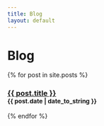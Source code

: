 ```yaml
---
title: Blog
layout: default
---
```


# Blog

{% for post in site.posts %}
<h3>
  <a href="{{ post.url | absolute_url }}">{{ post.title }}</a>
  <br/>
  <small>{{ post.date | date_to_string }}</small>
</h3>
{% endfor %}
